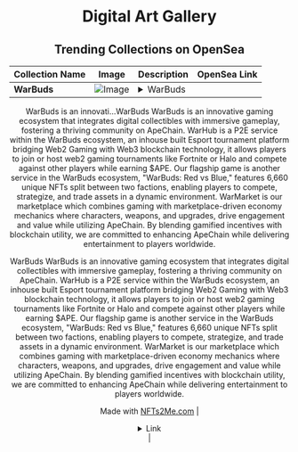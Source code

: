 <div align="center">

# Digital Art Gallery

## Trending Collections on OpenSea

| Collection Name                       | Image                                                                                     | Description                       | OpenSea Link                                                                                          |
|---------------------------------------|-------------------------------------------------------------------------------------------|-----------------------------------|--------------------------------------------------------------------------------------------------------|
| **WarBuds** | ![Image](https://i.seadn.io/s/raw/files/fdfd368059855181bf250eaf4100a435.jpg?w=500&auto=format?w=200&auto=format) | <details><summary>WarBuds
WarBuds is an innovati...</summary>WarBuds
WarBuds is an innovative gaming ecosystem that integrates digital collectibles with immersive gameplay, fostering a thriving community on ApeChain. WarHub is a P2E service within the WarBuds ecosystem, an inhouse built Esport tournament platform bridging Web2 Gaming with Web3 blockchain technology, it allows players to join or host web2 gaming tournaments like Fortnite or Halo and compete against other players while earning $APE. Our flagship game is another service in the WarBuds ecosystem, "WarBuds: Red vs Blue," features 6,660 unique NFTs split between two factions, enabling players to compete, strategize, and trade assets in a dynamic environment. WarMarket is our marketplace which combines gaming with marketplace-driven economy mechanics where characters, weapons, and upgrades, drive engagement and value while utilizing ApeChain. By blending gamified incentives with blockchain utility, we are committed to enhancing ApeChain while delivering entertainment to players worldwide.






















WarBuds
WarBuds is an innovative gaming ecosystem that integrates digital collectibles with immersive gameplay, fostering a thriving community on ApeChain. WarHub is a P2E service within the WarBuds ecosystem, an inhouse built Esport tournament platform bridging Web2 Gaming with Web3 blockchain technology, it allows players to join or host web2 gaming tournaments like Fortnite or Halo and compete against other players while earning $APE. Our flagship game is another service in the WarBuds ecosystem, "WarBuds: Red vs Blue," features 6,660 unique NFTs split between two factions, enabling players to compete, strategize, and trade assets in a dynamic environment. WarMarket is our marketplace which combines gaming with marketplace-driven economy mechanics where characters, weapons, and upgrades, drive engagement and value while utilizing ApeChain. By blending gamified incentives with blockchain utility, we are committed to enhancing ApeChain while delivering entertainment to players worldwide.


Made with [NFTs2Me.com](https://nfts2me.com/)</details> | <details><summary>Link</summary>[WarBuds](https://opensea.io/collection/warbuds-5)</details> |

</div>